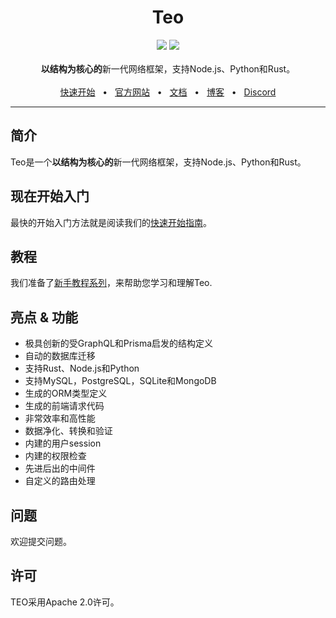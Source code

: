 <div align="center">
  <h1>Teo</h1>
  <a href="https://github.com/teocloud/teo/blob/master/LICENSE"><img src="https://img.shields.io/github/license/teocloud/teo.svg?style=flat-square" /></a>
  <a href="https://github.com/teocloud/teo"><img src="https://img.shields.io/badge/PRs-welcome-brightgreen.svg?style=flat-square" /></a>
  <br />
  <br />
  <div><strong>以结构为核心的</strong>新一代网络框架，支持Node.js、Python和Rust。</div>
  <br />
  <a href="https://docs.teocloud.io/getting-started/quickstart">快速开始</a>
  <span>&nbsp;&nbsp;•&nbsp;&nbsp;</span>
  <a href="https://teocloud.io/">官方网站</a>
  <span>&nbsp;&nbsp;•&nbsp;&nbsp;</span>
  <a href="https://docs.teocloud.io/">文档</a>
  <span>&nbsp;&nbsp;•&nbsp;&nbsp;</span>
  <a href="https://teocloud.io/blog">博客</a>
  <span>&nbsp;&nbsp;•&nbsp;&nbsp;</span>
  <a href="https://teocloud.io/discord">Discord</a>
  <br />
  <hr />
</div>

## 简介

Teo是一个**以结构为核心的**新一代网络框架，支持Node.js、Python和Rust。

## 现在开始入门

最快的开始入门方法就是阅读我们的[快速开始指南](https://docs.teocloud.io/getting-started/quickstart)。

## 教程

我们准备了[新手教程系列](https://docs.teocloud.io/getting-started/beginner-tutorial/write-a-schema-only-app)，来帮助您学习和理解Teo.

## 亮点 & 功能

* 极具创新的受GraphQL和Prisma启发的结构定义
* 自动的数据库迁移
* 支持Rust、Node.js和Python
* 支持MySQL，PostgreSQL，SQLite和MongoDB
* 生成的ORM类型定义
* 生成的前端请求代码
* 非常效率和高性能
* 数据净化、转换和验证
* 内建的用户session
* 内建的权限检查
* 先进后出的中间件
* 自定义的路由处理

## 问题

欢迎提交问题。

## 许可

TEO采用Apache 2.0许可。
